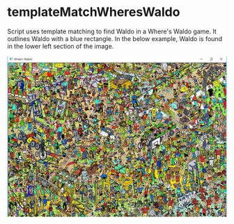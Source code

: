 # templateMatchWheresWaldo

Script uses template matching to find Waldo in a Where's Waldo game. It outlines Waldo with a blue rectangle. In the below example, Waldo is found in the lower left section of the image.

![alt text](wheresWaldoResult.jpg "Where's Waldo")
